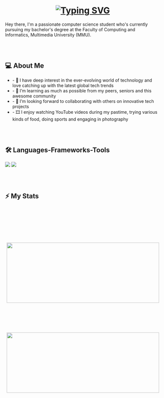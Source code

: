 <h1 align="center">
    <a href="https://git.io/typing-svg"><img src="https://readme-typing-svg.herokuapp.com?font=Times+New+Roman&weight=900&size=35&duration=4000&pause=200&color=C486F7&vCenter=true&random=false&width=500&height=70&lines=%F0%9F%91%8BHello+GitHub+Community!;%F0%9F%91%8BHello+Komuniti+GitHub!;%F0%9F%91%8B%E4%BD%A0%E5%A5%BD+GitHub+%E7%A4%BE%E5%8C%BA!;%E0%AE%B5%E0%AE%A3%E0%AE%95%E0%AF%8D%E0%AE%95%E0%AE%AE%E0%AF%8D+GitHub+%E0%AE%9A%E0%AE%AE%E0%AF%82%E0%AE%95%E0%AE%AE%E0%AF%8D;%EC%95%88%EB%85%95%ED%95%98%EC%84%B8%EC%9A%94+GitHub+%EC%BB%A4%EB%AE%A4%EB%8B%88%ED%8B%B0%EC%9E%85%EB%8B%88%EB%8B%A4;%E3%81%93%E3%82%93%E3%81%AB%E3%81%A1%E3%81%AF%E3%80%81GitHub+%E3%82%B3%E3%83%9F%E3%83%A5%E3%83%8B%E3%83%86%E3%82%A3;bonjour+la+communaut%C3%A9+GitHub" alt="Typing SVG" /></a>
</h1>

Hey there, I'm a passionate computer science student who's currently pursuing my bachelor's degree at the Faculty of Computing and Informatics, Multimedia University (MMU).

<br></br>

<section>
  <h2>💻 About Me</h2>
<ul>
  <li>- 👀 I have deep interest in the ever-evolving world of technology and love catching up with the latest global tech trends</li>
  
  <li>- 🌱 I’m learning as much as possible from my peers, seniors and this awesome community</li>
  
  <li>- 💞️ I’m looking forward to collaborating with others on innovative tech projects</li>
  
  <li>- 🎞️ I enjoy watching YouTube videos during my pastime, trying various kinds of food, doing sports and engaging in photography</li>

</ul>
</section>

<br></br>

<section>
  <h2>🛠️ Languages-Frameworks-Tools</h2>
    <img src="https://skillicons.dev/icons?i=html,css,javascript,react,python,cpp,java,r"/>
    <img src="https://skillicons.dev/icons?i=vscode,figma"/>
</section>

<br></br>

<section>  
  <h2 align="left">⚡ My Stats</h2>
<br>
<div align=center>
  <a href="[![GitHub Streak](https://streak-stats.demolab.com/?user=En0chTan)](https://git.io/streak-stats)"></a>
</div>
</section>

<br></br>
<br></br>

<section>
<div align=center position=relative>
    <a href="https://github.com/En0chTan/github-readme-stats">
  <img height=195 width=495 align="center" src="https://github-readme-stats.vercel.app/api?username=En0chTan&theme=material-palenight&border_radius=10" />
</a>

<br></br>
<br></br>

<a href="https://github.com/En0chTan/convoychat">
  <img height=195 width=495 align="center" src="https://github-readme-stats.vercel.app/api/top-langs?username=En0chTan&theme=material-palenight&border_radius=10&layout=compact&langs_count=8" />
</a>
</div>
</section>

<br></br>

